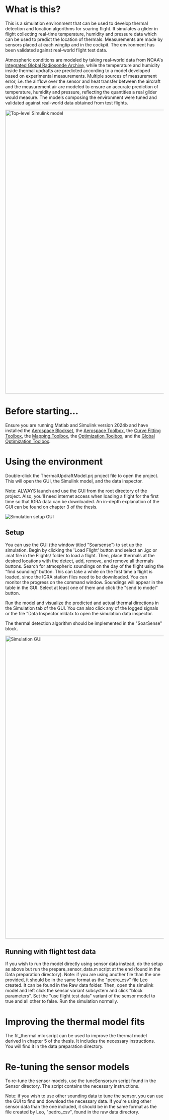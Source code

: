 # What is this?
This is a simulation environment that can be used to develop thermal detection and location algorithms for soaring flight. It simulates a glider in flight collecting real-time temperature, humidity and pressure data which can be used to predict the location of thermals. Measurements are made by sensors placed at each wingtip and in the cockpit. The environment has been validated against real-world flight test data.

Atmospheric conditions are modeled by taking real-world data from NOAA's [Integrated Global Radiosonde Archive,](https://www.ncei.noaa.gov/products/weather-balloon/integrated-global-radiosonde-archive) while the temperature and humidity inside thermal updrafts are predicted according to a model developed based on experimental measurements. Multiple sources of measurement error, i.e. the airflow over the sensor and heat transfer between the aircraft and the measurement air are modeled to ensure an accurate prediction of temperature, humidity and pressure, reflecting the quantities a real glider would measure. The models composing the environment were tuned and validated against real-world data obtained from test flights.

<img width="899" alt="Top-level Simulink model" src="https://github.com/user-attachments/assets/bba6c1fb-c5ac-43ba-8f48-86732be454fd" />

# Before starting...
Ensure you are running Matlab and Simulink version 2024b and have installed the [Aerospace Blockset](https://ch.mathworks.com/products/aerospace-blockset.html), the [Aerospace Toolbox](https://ch.mathworks.com/products/aerospace-toolbox.html), the [Curve Fitting Toolbox](https://ch.mathworks.com/products/curvefitting.html), the [Mapping Toolbox](https://www.mathworks.com/products/mapping.html), the [Optimization Toolbox](https://ch.mathworks.com/products/optimization.html), and the [Global Optimization Toolbox](https://www.mathworks.com/products/global-optimization.html).

# Using the environment
Double-click the ThermalUpdraftModel.prj project file to open the project. This will open the GUI, the Simulink model, and the data inspector. 

Note: ALWAYS launch and use the GUI from the root directory of the project. 
Also, you'll need internet access when loading a flight for the first time so that
IGRA data can be downloaded.
An in-depth explanation of the GUI can be found on chapter 3 of the thesis.

![Simulation setup GUI](https://github.com/user-attachments/assets/53f4095e-f09b-4a9b-8067-920cb76e7d6f)

## Setup
You can use the GUI (the window titled "Soarsense") to set up the simulation. 
Begin by clicking the 'Load Flight' button and select an .igc or .mat file in the Flights/ 
folder to load a flight.
Then, place thermals at the desired locations with the detect, add, remove, and remove all thermals buttons. 
Search for atmospheric soundings on the day of the flight using the "find sounding" button. 
This can take a while on the first time a flight is loaded, since the IGRA station files need to be downloaded. 
You can monitor the progress on the command window. Soundings will appear in the table in the GUI.
Select at least one of them and click the "send to model" button.

Run the model and visualize the predicted and actual thermal directions in the Simulation tab of the GUI.
You can also click any of the logged signals or the file "Data Inspector.mldatx
to open the simulation data inspector.

The thermal detection algorithm should be implemented in the "SoarSense" block.

<img width="960" alt="Simulation GUI" src="https://github.com/user-attachments/assets/8f2fb101-ef16-46f7-9c1f-d9f7691efc3b" />

## Running with flight test data
If you wish to run the model directly using sensor data instead, do the setup as above but 
run the prepare_sensor_data.m script at the end (found in the Data preparation directory). 
Note: if you are using another file than the one provided, it should be in the same 
format as the "pedro_csv" file Leo created. It can be found in the Raw data folder. 
Then, open the simulink model and left click the sensor variant subsystem and click "block parameters".
Set the "use flight test data" variant of the sensor model to true and all other to false. 
Run the simulation normally.


# Improving the thermal model fits
The fit_thermal.mlx script can be used to improve the thermal model derived in chapter 5 of the thesis.
It includes the necessary instructions. You will find it in the data preparation directory.

# Re-tuning the sensor models
To re-tune the sensor models, use the tuneSensors.m script found in the Sensor directory.
The script contains the necessary instructions.

Note: if you wish to use other sounding data to tune the sensor, you can use the GUI to find and
download the necessary data. If you're using other sensor data than the one included,
it should be in the same format as the file created by Leo, "pedro_csv", 
found in the raw data directory.
